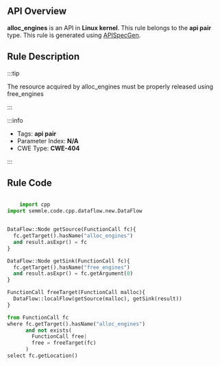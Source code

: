 ---
---


## API Overview
**alloc_engines** is an API in **Linux kernel**. This rule belongs to the **api pair** type. This rule is generated using [APISpecGen](../../tools/APISpecGen).
## Rule Description

:::tip

The resource acquired by alloc_engines must be properly released using free_engines

:::

:::info

- Tags: **api pair**
- Parameter Index: **N/A**
- CWE Type: **CWE-404**

:::

## Rule Code
```python

    import cpp
import semmle.code.cpp.dataflow.new.DataFlow


DataFlow::Node getSource(FunctionCall fc){
  fc.getTarget().hasName("alloc_engines")
  and result.asExpr() = fc
}

DataFlow::Node getSink(FunctionCall fc){
  fc.getTarget().hasName("free_engines")
  and result.asExpr() = fc.getArgument(0)
}

FunctionCall freeTarget(FunctionCall malloc){
  DataFlow::localFlow(getSource(malloc), getSink(result))
}

from FunctionCall fc
where fc.getTarget().hasName("alloc_engines")
      and not exists(
        FunctionCall free| 
        free = freeTarget(fc)
      )
select fc.getLocation()

    
```
